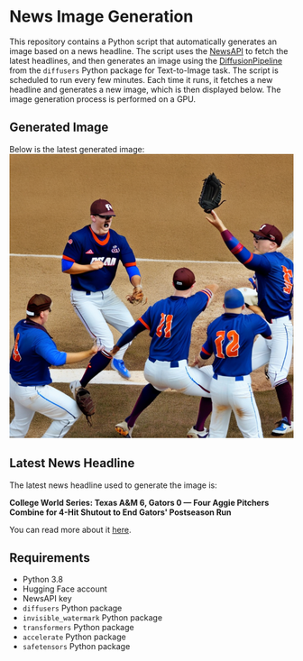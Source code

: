 # News Image Generation
This repository contains a Python script that automatically generates an image based on a news headline. The script uses the [NewsAPI](https://newsapi.org/) to fetch the latest headlines, and then generates an image using the [DiffusionPipeline](https://github.com/huggingface/diffusers) from the `diffusers` Python package for Text-to-Image task.
The script is scheduled to run every few minutes. Each time it runs, it fetches a new headline and generates a new image, which is then displayed below. The image generation process is performed on a GPU.

## Generated Image
Below is the latest generated image:
![Generated Image](image.png)

## Latest News Headline
The latest news headline used to generate the image is:

**College World Series: Texas A&M 6, Gators 0 — Four Aggie Pitchers Combine for 4-Hit Shutout to End Gators' Postseason Run**

You can read more about it [here](https://floridagators.com/news/2024/6/19/baseball-college-world-series-gators-vs-texas-am-charles-schwab-field-omaha-game-2.aspx).

## Requirements
- Python 3.8
- Hugging Face account
- NewsAPI key
- `diffusers` Python package
- `invisible_watermark` Python package
- `transformers` Python package
- `accelerate` Python package
- `safetensors` Python package
